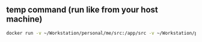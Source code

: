 ## temp command (run like from your host machine)

```bash
docker run -v ~/Workstation/personal/me/src:/app/src -v ~/Workstation/personal/me/public:/app/public --rm -it -p 3000:3000 . sh
```

<!-- ### before work

```bash
docker-compose up
```

<br />
<br />
<br />

### after work

```bash
docker-compose down
``` -->
